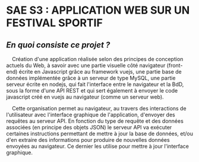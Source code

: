 # SAE S3 : APPLICATION WEB SUR UN FESTIVAL SPORTIF

## *En quoi consiste ce projet ?* 
&nbsp;&nbsp;&nbsp;&nbsp;Création d'une application réalisée selon des principes de conception actuels du Web, à savoir avec une partie visuelle côté navigateur (front-end) écrite en Javascript grâce au framework vuejs, une partie base de données implémentée grâce à un serveur de type MySQL, une partie serveur écrite en nodejs, qui fait l'interface entre le navigateur et la BdD, sous la forme d'une API REST et qui sert également à envoyer le code javascript créé en vuejs au navigateur (comme un serveur web).

&nbsp;&nbsp;&nbsp;&nbsp;Cette organisation permet au navigateur, au travers des interactions de l'utilisateur avec l'interface graphique de l'application, d'envoyer des requêtes au serveur API. En fonction du type de requête et des données associées (en principe des objets JSON) le serveur API va exécuter certaines instructions permettant de mettre à jour la base de données, et/ou d'en extraire des informations pour produire de nouvelles données envoyées au navigateur. Ce dernier les utilise pour mettre à jour l'interface graphique.
